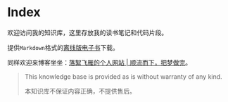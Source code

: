 # Index

欢迎访问我的知识库，这里存放我的读书笔记和代码片段。

提供`Markdown`格式的[离线版电子书](https://github.com/luoxufeiyan/wiki.luoxufeiyan.com/tree/master/docs)下载。

同样欢迎来博客坐坐：[落絮飞雁的个人网站 | 顺流而下，把梦做完](https://www.luoxufeiyan.com/)。

> This knowledge base is provided as is without warranty of any kind. 
> 
> 本知识库不保证内容正确，不提供售后。
